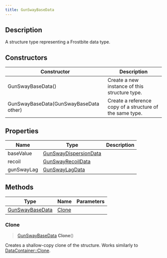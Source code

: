 ```yaml
---
title: GunSwayBaseData
---
```

## Description

A structure type representing a Frostbite data type.

## Constructors

| Constructor                            | Description                                              |
| -------------------------------------- | -------------------------------------------------------- |
| GunSwayBaseData()                      | Create a new instance of this structure type.            |
| GunSwayBaseData(GunSwayBaseData other) | Create a reference copy of a structure of the same type. |

## Properties

| Name       | Type                                           | Description |
| ---------- | ---------------------------------------------- | ----------- |
| baseValue  | [GunSwayDispersionData](/vext/ref/fb/gunswaydispersiondata/) |             |
| recoil     | [GunSwayRecoilData](/vext/ref/fb/gunswayrecoildata/)         |             |
| gunSwayLag | [GunSwayLagData](/vext/ref/fb/gunswaylagdata/)               |             |

## Methods

| Type                               | Name            | Parameters |
| ---------------------------------- | --------------- | ---------- |
| [GunSwayBaseData](/vext/ref/fb/gunswaybasedata/) | [Clone](#clone) |            |

### Clone

> [GunSwayBaseData](/vext/ref/fb/gunswaybasedata/) **Clone**()

Creates a shallow-copy clone of the structure. Works similarly to [DataContainer::Clone](/vext/ref/shared/class/datacontainer#clone).
